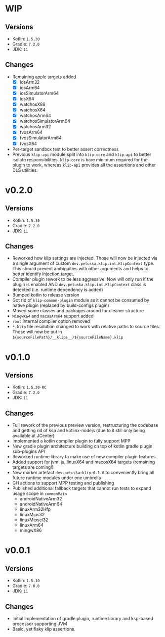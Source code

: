# WIP
## Versions
* Kotlin: `1.5.30`
* Gradle: `7.2.0`
* JDK: `11`
## Changes
* Remaining apple targets added
  - [x] iosArm32
  - [x] iosArm64
  - [x] iosSimulatorArm64
  - [x] iosX64
  - [x] watchosX86
  - [x] watchosX64
  - [x] watchosArm64
  - [x] watchosSimulatorArm64
  - [x] watchosArm32
  - [x] tvosArm64
  - [x] tvosSimulatorArm64
  - [x] tvosX64
* Per-target sandbox test to better assert correctness
* Previous `klip-api` module split into `klip-core` and `klip-api` to better isolate responsibilities. `klip-core` is
  bare minimum required for the plugin to work, whereas `klip-api` provides all the assertions and other DLS utilities.


# v0.2.0
## Versions
* Kotlin: `1.5.30`
* Gradle: `7.2.0`
* JDK: `11`
## Changes
* Reworked how klip settings are injected. Those will now be injected via a single argument of
  custom `dev.petuska.klip.int.KlipContext` type. This should prevent ambiguities with other arguments and helps to
  better identify injection target.
* Compiler plugin rework to be less aggressive. Now will only run if the plugin is enabled
  AND `dev.petuska.klip.int.KlipContext` class is detected (i.e. runtime dependency is added)
* Bumped kotlin to release version
* Got rid of `klip-common-plugin` module as it cannot be consumed by native plugin (replaced by build-configs plugin)
* Moved some classes and packages around for cleaner structure
* `MingwX64` and `macosArm64` support added
* `root` internal compiler option removed
* `*.klip` file resolution changed to work with relative paths to source files. Those will now be put
  in `${sourceFilePath}/__klips__/${sourceFileName}.klip`


# v0.1.0
## Versions
* Kotlin: `1.5.30-RC`
* Gradle: `7.2.0`
* JDK: `11`
## Changes
* Full rework of the previous preview version, restructuring the codebase and getting rid of ksp and kotlinx-nodejs
  (due to it still only being available at JCenter)
* Implemented a kotlin compiler plugin to fully support MPP
* New gradle plugin architecture building on top of kotlin gradle plugin sub-plugins API
* Reworked runtime library to make use of new compiler plugin features
* Added support for jvm, js, linuxX64 and macosX64 targets (remaining targets are coming!)
* New marker artefact `dev.petuska:klip:0.1.0` to conveniently bring all future runtime modules under one umbrella
* GH actions to support MPP testing and publishing
* Published additional fallback targets that cannot run tests to expand usage scope in `commonMain`
  * androidNativeArm32
  * androidNativeArm64
  * linuxArm32Hfp
  * linuxMips32
  * linuxMipsel32
  * linuxArm64
  * mingwX86


# v0.0.1
## Versions
* Kotlin: `1.5.10`
* Gradle: `7.0.0`
* JDK: `11`
## Changes
* Initial implementation of gradle plugin, runtime library and ksp-based processor supporting JVM
* Basic, yet flaky klip assertions.
